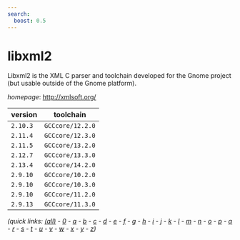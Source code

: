 ```yaml
---
search:
  boost: 0.5
---
```

# libxml2

Libxml2 is the XML C parser and toolchain developed for the Gnome project  (but usable outside of the Gnome platform).

*homepage*: <http://xmlsoft.org/>

version | toolchain
--------|----------
``2.10.3`` | ``GCCcore/12.2.0``
``2.11.4`` | ``GCCcore/12.3.0``
``2.11.5`` | ``GCCcore/13.2.0``
``2.12.7`` | ``GCCcore/13.3.0``
``2.13.4`` | ``GCCcore/14.2.0``
``2.9.10`` | ``GCCcore/10.2.0``
``2.9.10`` | ``GCCcore/10.3.0``
``2.9.10`` | ``GCCcore/11.2.0``
``2.9.13`` | ``GCCcore/11.3.0``


*(quick links: [(all)](../index.md) - [0](../0/index.md) - [a](../a/index.md) - [b](../b/index.md) - [c](../c/index.md) - [d](../d/index.md) - [e](../e/index.md) - [f](../f/index.md) - [g](../g/index.md) - [h](../h/index.md) - [i](../i/index.md) - [j](../j/index.md) - [k](../k/index.md) - [l](../l/index.md) - [m](../m/index.md) - [n](../n/index.md) - [o](../o/index.md) - [p](../p/index.md) - [q](../q/index.md) - [r](../r/index.md) - [s](../s/index.md) - [t](../t/index.md) - [u](../u/index.md) - [v](../v/index.md) - [w](../w/index.md) - [x](../x/index.md) - [y](../y/index.md) - [z](../z/index.md))*

